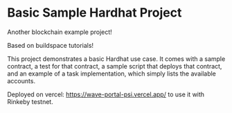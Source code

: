 # Basic Sample Hardhat Project

Another blockchain example project!

Based on buildspace tutorials!

This project demonstrates a basic Hardhat use case. It comes with a sample contract, a test for that contract, a sample script that deploys that contract, and an example of a task implementation, which simply lists the available accounts.

Deployed on vercel: https://wave-portal-psi.vercel.app/ to use it with Rinkeby testnet.
